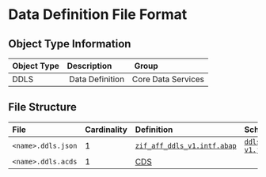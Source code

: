 # Data Definition File Format

## Object Type Information

Object Type | Description | Group
:--- | :--- | :---
DDLS | Data Definition | Core Data Services

## File Structure

File | Cardinality | Definition | Schema | Example
:--- | :---  | :--- | :--- | :---
`<name>.ddls.json` | 1 | [`zif_aff_ddls_v1.intf.abap`](./type/zif_aff_ddls_v1.intf.abap) | [`ddls-v1.json`](./ddls-v1.json) | [`z_aff_example_ddls.ddls.json`](./examples/z_aff_example_ddls.ddls.json)
`<name>.ddls.acds` | 1 | [CDS](https://help.sap.com/doc/abapdocu_cp_index_htm/CLOUD/en-US/index.htm?file=abencds.htm) | | [`z_aff_example_ddls.ddls.acds`](./examples/z_aff_example_ddls.ddls.acds)
